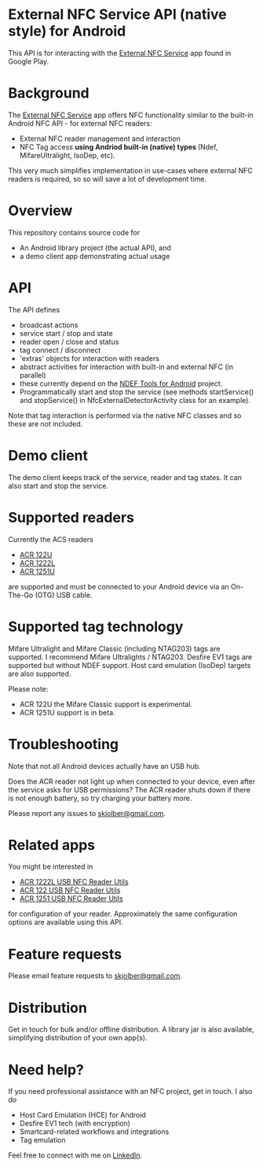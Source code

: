 External NFC Service API (native style) for Android
==================================

This API is for interacting with the [External NFC Service](https://play.google.com/store/apps/details?id=com.skjolberg.nfc.external) app found in Google Play. 

Background
========
The [External NFC Service](https://play.google.com/store/apps/details?id=com.skjolberg.nfc.external) app offers NFC functionality similar to the built-in Android NFC API - for external NFC readers:
 - External NFC reader management and interaction
 - NFC Tag access <b>using Andriod built-in (native) types </b> (Ndef, MifareUltralight, IsoDep, etc). 

This very much simplifies implementation in use-cases where external NFC readers is required, so so will save a lot of development time.

Overview
=================
This repository contains source code for 
 * An Android library project (the actual API), and 
 * a demo client app demonstrating actual usage

API
===
The API defines 
 * broadcast actions
  * service start / stop and state
  * reader open / close and status
  * tag connect / disconnect
 * 'extras' objects for interaction with readers
 * abstract activities for interaction with built-in and external NFC (in parallel)
  * these currently depend on the [NDEF Tools for Android](https://code.google.com/p/ndef-tools-for-android/) project.
 * Programmatically start and stop the service (see methods startService() and stopService() in NfcExternalDetectorActivity class for an example).

Note that tag interaction is performed via the native NFC classes and so these are not included. 

Demo client
==============
The demo client keeps track of the service, reader and tag states. It can also start and stop the service.

Supported readers
=================
Currently the ACS readers
 * [ACR 122U](http://www.acs.com.hk/index.php?pid=product&id=ACR122U) 
 * [ACR 1222L](http://www.acs.com.hk/index.php?pid=product&id=ACR1222L)
 * [ACR 1251U](http://www.acs.com.hk/en/products/218/acr1251-usb-nfc-reader-ii/)
 
are supported and must be connected to your Android device via an On-The-Go (OTG) USB cable.

Supported tag technology
========================
Mifare Ultralight and Mifare Classic (including NTAG203) tags are supported. I recommend Mifare Ultralights / NTAG203. Desfire EV1 tags are supported but without NDEF support. Host card emulation (IsoDep) targets are also supported.

Please note:
 - ACR 122U the Mifare Classic support is experimental.
 - ACR 1251U support is in beta.

Troubleshooting
===============
Note that not all Android devices actually have an USB hub.

Does the ACR reader not light up when connected to your device, even after the service asks for USB permissions? The ACR reader shuts down if there is not enough battery, so try charging your battery more. 

Please report any issues to skjolber@gmail.com.

Related apps
============
You might be interested in
 * [ACR 1222L USB NFC Reader Utils](https://play.google.com/store/apps/details?id=com.skjolberg.acr1222) 
 * [ACR 122 USB NFC Reader Utils](https://play.google.com/store/apps/details?id=com.skjolberg.acr122u)
 * [ACR 1251 USB NFC Reader Utils](https://play.google.com/store/apps/details?id=com.skjolberg.acr1251u)

for configuration of your reader. Approximately the same configuration options are available using this API. 

Feature requests
================
Please email feature requests to skjolber@gmail.com.

Distribution
============
Get in touch for bulk and/or offline distribution. A library jar is also available, simplifying distribution of your own app(s).

Need help?
===========
If you need professional assistance with an NFC project, get in touch. I also do

 * Host Card Emulation (HCE) for Android
 * Desfire EV1 tech (with encryption)
 * Smartcard-related workflows and integrations
 * Tag emulation

Feel free to connect with me on [LinkedIn](http://lnkd.in/r7PWDz).

